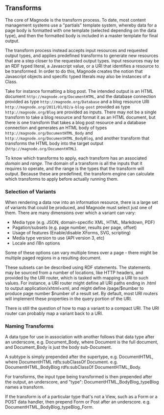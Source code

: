 ## Transforms

The core of Magnode is the transform process. To date, most content management systems use a "partials" template system, whereby data for a page body is formatted with one template (selected depending on the data type), and then the formatted body is included in a master template for final output.

The transform process instead accepts input resources and requested output types, and applies predefined transforms to generate new resources that are a step closer to the requested output types. Input resources may be an RDF typed literal, a Javascript value, or a URI that identifies a resource to be transformed. In order to do this, Magnode creates the notion that Javascript objects and specific typed literals may also be instances of a Class.

Take for instance formatting a blog post. The intended output is an HTML document `http://magnode.org/DocumentHTML`, and the database connection provided as type `http://magnode.org/Database` and a blog resource URI `http://magnode.org/2011/01/02/a-blog-post` provided as type `http://magnode.org/Blog` are provided as inputs. There may not be a single transform to take a blog resource and format it as an HTML document, but there is one transform that takes a blog post resource and a database connection and generates an HTML body of types `http://magnode.org/DocumentHTML_Body` and `http://magnode.org/DocumentHTML_BodyBlog`, and another transform that transforms the HTML body into the target output (`http://magnode.org/DocumentHTML`).

To know which transforms to apply, each transform has an associated _domain_ and _range_. The domain of a transform is all the inputs that it requires to operate, and the range is the types that the transform will output. Because these are predefined, the transform engine can calculate which transforms to apply before actually running them.


### Selection of Variants

When rendering a data row into an information resource, there is a large set of variants that could be produced, and Magnode must select just one of them. There are many dimensions over which a variant can vary:

* Media type (e.g. JSON, domain-specific XML, HTML, Markdown, PDF)
* Pagation/subsets (e.g. page number, results per page, offset)
* Usage of features (Enable/disable XForms, SVG, scripting)
* Media type version to use (API version 3, etc)
* Locale and i18n options

Some of these options can vary multiple times over a page - there might be multiple paged regions in a resulting document.

These subsets can be described using RDF statements. The statements may be sourced from a number of locations, like HTTP headers, and provided by the URI router, which is tasked with mapping a URI to such values. For instance, a URI router might define all URI paths ending in .html to output application/xhtml+xml, and might define /page/$number to produce page number $number of a result set. By default, most URI routers will implement these properties in the query portion of the URI.

There is still the question of how to map a variant to a compact URI. The URI router can probably map a variant back to a URI.


### Naming Transforms

A data type for use in association with another follows that data type after an underscore, e.g. Document\_Body, where Document is the full document, and Document\_Body is just the body sub-Document.

A subtype is simply prepended after the supertype, e.g. DocumentHTML, where DocumentHTML rdfs:subClassOf Document. e.g. DocumentHTML\_BodyBlog rdfs:subClassOf DocumentHTML\_Body.

For transforms, the input type being transformed is then prepended after the output, an underscore, and "type": DocumentHTML\_BodyBlog\_typeBlog names a transform.

If the transform is of a particular type that's not a View, such as a Form or a POST data handler, then prepend Form or Post after an underscore. e.g. DocumentHTML\_BodyBlog\_typeBlog\_Form.
